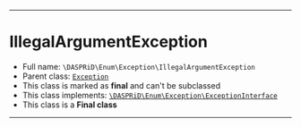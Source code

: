***

# IllegalArgumentException

* Full name: `\DASPRiD\Enum\Exception\IllegalArgumentException`
* Parent class: [`Exception`](../../../Exception.md)
* This class is marked as **final** and can't be subclassed
* This class implements:
  [`\DASPRiD\Enum\Exception\ExceptionInterface`](./ExceptionInterface.md)
* This class is a **Final class**

***

